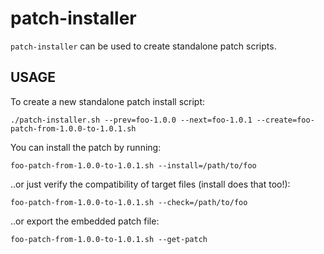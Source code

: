 patch-installer
===============

`patch-installer` can be used to create standalone patch scripts. 

USAGE
-----

To create a new standalone patch install script:

	./patch-installer.sh --prev=foo-1.0.0 --next=foo-1.0.1 --create=foo-patch-from-1.0.0-to-1.0.1.sh

You can install the patch by running:

	foo-patch-from-1.0.0-to-1.0.1.sh --install=/path/to/foo

..or just verify the compatibility of target files (install does that too!):

	foo-patch-from-1.0.0-to-1.0.1.sh --check=/path/to/foo

..or export the embedded patch file:

	foo-patch-from-1.0.0-to-1.0.1.sh --get-patch

